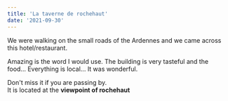 ```yaml
---
title: 'La taverne de rochehaut'
date: '2021-09-30'
---
```


We were walking on the small roads of the Ardennes and we came across this hotel/restaurant. 

Amazing is the word I would use. The building is very tasteful and the food... Everything is local... It was wonderful.  

 Don't miss it if you are passing by.  
 It is located at the **viewpoint of rochehaut**